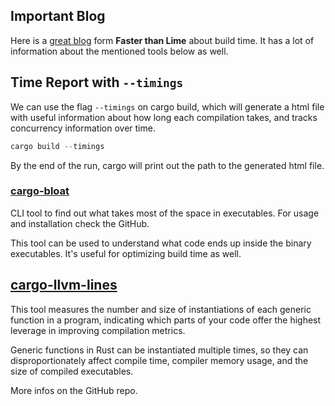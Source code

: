 
## Important Blog

Here is a [great blog](https://fasterthanli.me/articles/why-is-my-rust-build-so-slow) form **Faster than Lime** about build time.
It has a lot of information about the mentioned tools below as well.

## Time Report with `--timings`

We can use the flag `--timings` on cargo build, which will generate a html file with useful information about how long each compilation takes, and tracks concurrency information over time.

```rust
cargo build --timings
```

By the end of the run, cargo will print out the path to the generated html file.

### [cargo-bloat](https://github.com/RazrFalcon/cargo-bloat)

CLI tool to find out what takes most of the space in executables.
For usage and installation check the GitHub.

This tool can be used to understand what code ends up inside the binary executables. It's useful for optimizing build time as well.

## [cargo-llvm-lines](https://github.com/dtolnay/cargo-llvm-lines)

This tool measures the number and size of instantiations of each generic function in a program, indicating which parts of your code offer the highest leverage in improving compilation metrics.

Generic functions in Rust can be instantiated multiple times, so they can disproportionately affect compile time, compiler memory usage, and the size of compiled executables.

More infos on the GitHub repo.


